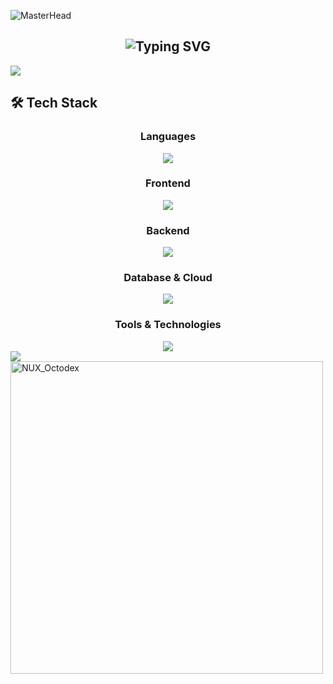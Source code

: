 ![MasterHead](https://miro.medium.com/v2/resize:fit:2000/1*-ntL3Dsvc-dJ5cLGRtSuEw.gif)

<h2 align="center"><img src="https://readme-typing-svg.demolab.com?font=Fira+Code&pause=1000&color=9B72FF&random=false&width=435&lines=%22Learning%2C+Living%2C+and+Leveling+up.%22" alt="Typing SVG" /> </h2>


<!-- Animated Divider -->
<img src="https://user-images.githubusercontent.com/73097560/115834477-dbab4500-a447-11eb-908a-139a6edaec5c.gif">

## 🛠️ Tech Stack

<div align="center">

### Languages
<img src="https://skillicons.dev/icons?i=js,ts,python,html,css,java,cpp,go,rust,php&theme=dark" />

### Frontend
<img src="https://skillicons.dev/icons?i=react,nextjs,vue,angular,svelte,tailwind,bootstrap,sass,webpack,vite&theme=dark" />

### Backend
<img src="https://skillicons.dev/icons?i=nodejs,express,django,fastapi,flask,spring,laravel,rails,graphql,prisma&theme=dark" />

### Database & Cloud
<img src="https://skillicons.dev/icons?i=postgresql,mongodb,redis,mysql,firebase,supabase,aws,gcp,azure,docker&theme=dark" />

### Tools & Technologies
<img src="https://skillicons.dev/icons?i=git,github,vscode,figma,postman,linux,bash,nginx,kubernetes,jenkins&theme=dark" />

</div>

<!-- Animated Divider -->
<img src="https://user-images.githubusercontent.com/73097560/115834477-dbab4500-a447-11eb-908a-139a6edaec5c.gif">


<img src="https://user-images.githubusercontent.com/74038190/212741999-016fddbd-617a-4448-8042-0ecf907aea25.gif" width="500" alt="NUX_Octodex">
